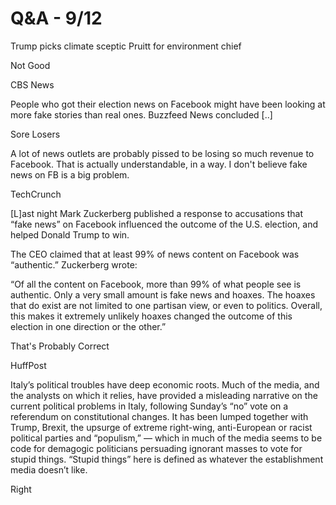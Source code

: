 # Q&A - 9/12

Trump picks climate sceptic Pruitt for environment chief

Not Good

CBS News

People who got their election news on Facebook might have been looking at more fake stories than real ones. Buzzfeed News concluded [..]

Sore Losers

A lot of news outlets are probably pissed to be losing so much revenue to Facebook. That is actually understandable, in a way. I don't believe fake news on FB is a big problem.

TechCrunch

[L]ast night Mark Zuckerberg published a response to accusations that “fake news” on Facebook influenced the outcome of the U.S. election, and helped Donald Trump to win.

The CEO claimed that at least 99% of news content on Facebook was “authentic.” Zuckerberg wrote:

“Of all the content on Facebook, more than 99% of what people see is authentic. Only a very small amount is fake news and hoaxes. The hoaxes that do exist are not limited to one partisan view, or even to politics. Overall, this makes it extremely unlikely hoaxes changed the outcome of this election in one direction or the other.”

That's Probably Correct

HuffPost

Italy’s political troubles have deep economic roots. Much of the
media, and the analysts on which it relies, have provided a misleading
narrative on the current political problems in Italy, following
Sunday’s “no” vote on a referendum on constitutional changes. It has
been lumped together with Trump, Brexit, the upsurge of extreme
right-wing, anti-European or racist political parties and “populism,”
― which in much of the media seems to be code for demagogic
politicians persuading ignorant masses to vote for stupid
things. “Stupid things” here is defined as whatever the establishment
media doesn’t like.

Right














